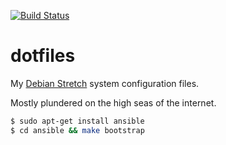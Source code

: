 [![Build Status](https://travis-ci.org/lwm/dotfiles.svg?branch=master)](https://travis-ci.org/lwm/dotfiles)

# dotfiles

My [Debian Stretch] system configuration files.

[Debian Stretch]: https://www.debian.org/

Mostly plundered on the high seas of the internet.

```bash
$ sudo apt-get install ansible
$ cd ansible && make bootstrap
```
